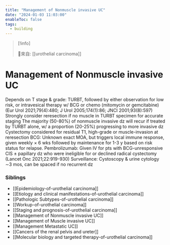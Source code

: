 ```yaml
---
title: "Management of Nonmuscle invasive UC"
date: "2024-01-03 11:03:00"
enableToc: false
tags:
  - building
---
```


> [!info]
>
> 🌱來自: [[urothelial carcinoma]]

# Management of Nonmuscle invasive UC

Depends on T stage & grade: TURBT, followed by either observation for low risk, or intravesical therapy w/ BCG or chemo (mitomycin or gemcitabine) (Eur Urol 2021;79(4):480; J Urol 2005;174(1):86; JNCI 2001;93(8):597)
Strongly consider reresection if no muscle in TURBT specimen for accurate staging
The majority (50-80%) of nonmuscle invasive dz will recur if treated by TURBT alone, w/ a proportion (20-25%) progressing to more invasive dz
Cystectomy considered for residual T1, high-grade or muscle-invasion at reresection
BCG: Unknown exact MOA, but triggers local immune response, given weekly × 6 wks followed by maintenance for 1-3 y based on risk status for relapse.
Pembrolizumab: Given IV for pts with BCG-unresponsive CIS ± papillary dz who were ineligible for or declined radical cystectomy (Lancet Onc 2021;22:919-930)
Surveillance: Cystoscopy & urine cytology ∼3 mos, can be spaced if no recurrent dz

### Siblings

- [[Epidemiology-of-urothelial carcinoma]]
- [[Etiology and clinical manifestations-of-urothelial carcinoma]]
- [[Pathologic Subtypes-of-urothelial carcinoma]]
- [[Workup-of-urothelial carcinoma]]
- [[Staging and prognosis-of-urothelial carcinoma]]
- [[Management of Nonmuscle invasive UC]]
- [[Management of Muscle invasive UC]]
- [[Management Metastatic UC]]
- [[Cancers of the renal pelvis and ureter]]
- [[Molecular biology and targeted therapy-of-urothelial carcinoma]]

